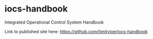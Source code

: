 # iocs-handbook
Integrated Operational Control System Handbook

Link to published site here:
https://github.com/timityjoe/iocs-handbook

